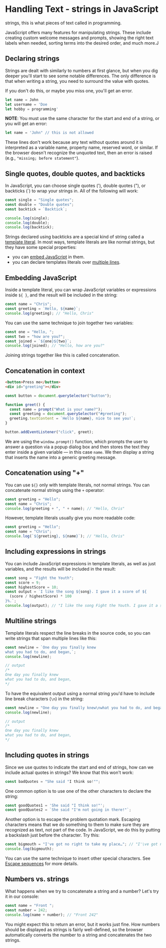 # Handling Text - strings in JavaScript

strings, this is what pieces of text called in programming.

JavaScript offers many features for manipulating strings. These include creating custom welcome messages and prompts, showing the right text labels when needed, sorting terms into the desired order, and much more.J

## Declaring strings

Strings are dealt with similarly to numbers at first glance, but when you dig deeper you'll start to see some notable differences. The only difference is that when writing a string, you need to surround the value with quotes.

If you don't do this, or maybe you miss one, you'll get an error.

```javascript
let name = John
let username = 'Doe
let hobby = programming'
```

**NOTE**: You must use the same character for the start and end of a string, or you will get an error:

```javascript
let name = 'John" // this is not allowed
```

These lines don't work because any text without quotes around it is interpreted as a variable name, property name, reserved word, or similar. If the browser doesn't recognize the unquoted text, then an error is raised (e.g., `"missing; before statement"`).

## Single quotes, double quotes, and backticks

In JavaScript, you can choose single quotes ('), double quotes ("), or backticks (`) to wrap your strings in. All of the following will work:

```javascript
const single = "Single quotes";
const double = "Double quotes";
const backtick = `Backtick`;

console.log(single);
console.log(double);
console.log(backtick);
```

Strings declared using backticks are a special kind of string called a [template literal](https://developer.mozilla.org/en-US/docs/Web/JavaScript/Reference/Template_literals). In most ways, template literals are like normal strings, but they have some special properties:

- you can [embed JavaScript](https://developer.mozilla.org/en-US/docs/Learn_web_development/Core/Scripting/Strings#embedding_javascript) in them.
- you can declare templates literals over [multiple lines](https://developer.mozilla.org/en-US/docs/Learn_web_development/Core/Scripting/Strings#multiline_strings).

## Embedding JavaScript

Inside a template literal, you can wrap JavaScript variables or expressions inside `${ }`, and the result will be included in the string:

```javascript
const name = "Chris";
const greeting = `Hello, ${name}`;
console.log(greeting); // "Hello, Chris"
```

You can use the same technique to join together two variables:

```javascript
const one = "Hello, ";
const two = "how are you?";
const joined = `${one}${two}`;
console.log(joined); // "Hello, how are you?"
```

Joining strings together like this is called concatenation.

## Concatenation in context

```html
<button>Press me</button>
<div id="greeting"></div>
```

```javascript
const button = document.querySelector("button");

function greet() {
  const name = prompt("What is your name?");
  const greeting = document.querySelector("#greeting");
  greeting.textContent = `Hello ${name}, nice to see you!`;
}

button.addEventListener("click", greet);
```

We are using the `window.prompt()` function, which prompts the user to answer a question via a popup dialog box and then stores the text they enter inside a given variable — in this case `name`. We then display a string that inserts the name into a generic greeting message.

## Concatenation using "+"

You can use `${}` only with template literals, not normal strings. You can concatenate normal strings using the `+` operator:

```javascript
const greeting = "Hello";
const name = "Chris";
console.log(greeting + ", " + name); // "Hello, Chris"
```

However, template literals usually give you more readable code:

```javascript
const greeting = "Hello";
const name = "Chris";
console.log(`${greeting}, ${name}`); // "Hello, Chris"
```

## Including expressions in strings

You can include JavaScript expressions in template literals, as well as just variables, and the results will be included in the result:

```javascript
const song = "Fight the Youth";
const score = 9;
const highestScore = 10;
const output = `I like the song ${song}. I gave it a score of ${
  (score / highestScore) * 100
}%.`;
console.log(output); // "I like the song Fight the Youth. I gave it a score of 90%."
```

## Multiline strings

Template literals respect the line breaks in the source code, so you can write strings that span multiple lines like this:

```javascript
const newline = `One day you finally knew
what you had to do, and began,`;
console.log(newline);

// output
/*
One day you finally knew
what you had to do, and began,
*/
```

To have the equivalent output using a normal string you'd have to include line break characters (`\n`) in the string:

```javascript
const newline = "One day you finally knew\nwhat you had to do, and began,";
console.log(newline);

// output
/*
One day you finally knew
what you had to do, and began,
*/
```

## Including quotes in strings

Since we use quotes to indicate the start and end of strings, how can we include actual quotes in strings? We know that this won't work:

```javascript
const badQuotes = "She said "I think so!"";
```

One common option is to use one of the other characters to declare the string:

```javascript
const goodQuotes1 = 'She said "I think so!"';
const goodQuotes2 = `She said "I'm not going in there!"`;
```

Another option is to escape the problem quotation mark. Escaping characters means that we do something to them to make sure they are recognized as text, not part of the code. In JavaScript, we do this by putting a backslash just before the character. Try this:

```javascript
const bigmouth = "I've got no right to take my place…"; // "I'\ve got no right to take my place…"
console.log(bigmouth);
```

You can use the same technique to insert other special characters. See [Escape sequences](https://developer.mozilla.org/en-US/docs/Web/JavaScript/Reference/Lexical_grammar#escape_sequences) for more details.

## Numbers vs. strings

What happens when we try to concatenate a string and a number? Let's try it in our console:

```javascript
const name = "Front ";
const number = 242;
console.log(name + number); // "Front 242"
```

You might expect this to return an error, but it works just fine. How numbers should be displayed as strings is fairly well-defined, so the browser automatically converts the number to a string and concatenates the two strings.

